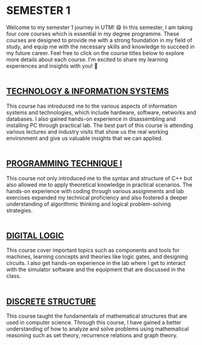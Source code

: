# SEMESTER 1
Welcome to my semester 1 journey in UTM! :smile: In this semester, I am taking four core courses which is essential in my degree programme. These courses are designed to provide me with a strong foundation in my field of study, and equip me with the necessary skills and knowledge to succeed in my future career. Feel free to click on the course titles below to explore more details about each course. I'm excited to share my learning experiences and insights with you! :stars:
<br/>
<br/>
## [TECHNOLOGY & INFORMATION SYSTEMS](https://github.com/nawwarahauni/Year1_Sem1/tree/main/Technology%20%26%20Information%20Systems)
This course has introduced me to the various aspects of information systems and technologies, which include hardware, software, networks and databases. I also gained hands-on experience in disassembling and installing PC through practical lab. The best part of this course is attending various lectures and industry visits that show us the real working environment and give us valuable insights that we can applied.
<br/>
<br/>
## [PROGRAMMING TECHNIQUE I](https://github.com/nawwarahauni/Year1_Sem1/tree/main/Programming%20Technique%20I)
This course not only introduced me to the syntax and structure of C++ but also allowed me to apply theoretical knowledge in practical scenarios. The hands-on experience with coding through various assignments and lab exercises expanded my technical proficiency and also fostered a deeper understanding of algorithmic thinking and logical problem-solving strategies.
<br/>
<br/>
## [DIGITAL LOGIC](https://github.com/nawwarahauni/Year1_Sem1/tree/main/Digital%20Logic)
This course cover important topics such as components and tools for machines, learning concepts and theories like logic gates, and designing circuits. I also get hands-on experience in the lab where I get to interact with the simulator software and the equipment that are discussed in the class.
<br/>
<br/>
## [DISCRETE STRUCTURE](https://github.com/nawwarahauni/Year1_Sem1/tree/main/Discrete%20Structure)
This course taught the fundamentals of mathematical structures that are used in computer science. Through this course, I have gained a better understanding of how to analyze and solve problems using mathematical reasoning such as set theory, recurrence relations and graph theory. 
